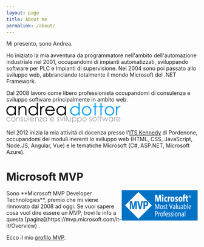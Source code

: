 ```yaml
---
layout: page
title: About me
permalink: /about/
---
```


Mi presento, sono Andrea. 

Ho iniziato la mia avventura da programmatore nell'ambito dell'automazione industriale nel 2001, occupandomi di impianti automatizzati, sviluppando software per PLC e Impianti di supervisione. Nel 2004 sono poi passato allo sviluppo web, abbranciando totalmente il mondo Microsoft del .NET Framework.

Dal 2008 lavoro come libero professionista occupandomi di consulenza e sviluppo software principalmente in ambito web.
![Andrea Dottor - sviluppo e consulenza software](/images/logo_dottornet.png)

Nel 2012 inizia la mia attività di docenza presso l'[ITS Kennedy](https://www.tecnicosuperiorekennedy.it/) di Pordenone, occupandomi dei moduli inerenti lo sviluppo web (HTML, CSS, JavaScript, Node.JS, Angular, Vue) e le tematiche Microsoft (C#, ASP.NET, Microsoft Azure). 

# Microsoft MVP

<img style="float: right;" src="/images/logo_mvp.png" title="Microsoft MVP" />
Sono **Microsoft MVP Developer Technologies**, premio che mi viene rinnovato dal 2008 ad oggi.
Se vuoi sapere cosa vuol dire essere un MVP, trovi le info a questa 
[pagina](https://mvp.microsoft.com/it-it/Overview) . 

Ecco il mio [profilo MVP](https://mvp.microsoft.com/it-it/PublicProfile/4021952).
